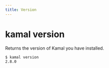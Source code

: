 ```yaml
---
title: Version
---
```


# kamal version

Returns the version of Kamal you have installed.

```bash
$ kamal version
2.8.0
```
